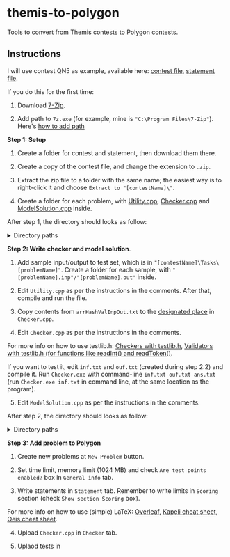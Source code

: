 # themis-to-polygon

Tools to convert from Themis contests to Polygon contests.

## Instructions

I will use contest QN5 as example, available here: [contest file](https://drive.google.com/file/d/1GUWiNDQjdCnsOXlCgQYJc_UWFSVM5AhO/view?usp=sharing), [statement file](https://drive.google.com/file/d/1M79b1ipFnkgpBLsXTsa4fSdYeQaNTNNQ/view?usp=sharing).

If you do this for the first time:

1. Download [7-Zip](https://www.7-zip.org/download.html).

2. Add path to `7z.exe` (for example, mine is `"C:\Program Files\7-Zip"`). Here's [how to add path](https://www.architectryan.com/2018/03/17/add-to-the-path-on-windows-10/)

**Step 1: Setup**

1. Create a folder for contest and statement, then download them there.

2. Create a copy of the contest file, and change the extension to `.zip`.

3. Extract the zip file to a folder with the same name; the easiest way is to right-click it and choose `Extract to "[contestName]\"`.

4. Create a folder for each problem, with [Utility.cpp](%5BNO%20TEMPLATE%5D%20Utility.cpp), [Checker.cpp](%5BNO%20TEMPLATE%5D%20Checker.cpp) and [ModelSolution.cpp](%5BNO%20TEMPLATE%5D%20ModelSolution.cpp) inside.

After step 1, the directory should looks as follow:

<details>
  <summary>Directory paths</summary>
  
  ```
  doituyen2020-quangninh05
  ├── QN5.contest
  ├── QN-5.pdf
  ├── QN5.zip
  ├── QN5
  │   ├── Contestants
  |   |   │
  |   |   ...
  │   ├── Tasks
  |   |   ├── MIN
  |   |   |   │
  |   |   |   ...
  |   |   ├── ORIGAMI
  |   |   |   │
  |   |   |   ...
  |   |   └── WORD
  |   |       │
  |   |       ...
  │   ├── Contest.result
  │   ├── ContestantDirectories.txt
  │   ├── TaskDirectories.txt
  │   └── Tasks.config
  ├── doituyen2020-quangninh05-min
  |   ├── Utility.cpp
  |   ├── Checker.cpp
  |   └── ModelSolution.cpp
  ├── doituyen2020-quangninh05-origami
  |   |
  |   ...
  └── doituyen2020-quangninh05-word
      |
      ...
  ```
</details>

**Step 2: Write checker and model solution**.

1. Add sample input/output to test set, which is in `"[contestName]\Tasks\[problemName]"`. Create a folder for each sample, with `"[problemName].inp"/"[problemName].out"` inside.

2. Edit `Utility.cpp` as per the instructions in the comments. After that, compile and run the file.

3. Copy contents from `arrHashValInpOut.txt` to the [designated place](https://github.com/trxbach/themis-to-polygon/blob/main/%5BNO%20TEMPLATE%5D%20Checker.cpp#L84) in `Checker.cpp`.

4. Edit `Checker.cpp` as per the instructions in the comments.

  For more info on how to use testlib.h: [Checkers with testlib.h](https://codeforces.com/blog/entry/18431), [Validators with testlib.h (for functions like readInt() and   readToken()](https://codeforces.com/blog/entry/18426).

  If you want to test it, edit `inf.txt` and `ouf.txt` (created during step 2.2) and compile it. Run `Checker.exe` with command-line `inf.txt ouf.txt ans.txt` (run `Checker.exe inf.txt` in command line, at the same location as the program).

5. Edit `ModelSolution.cpp` as per the instructions in the comments.

After step 2, the directory should looks as follow:

<details>
  <summary>Directory paths</summary>
  
  ```
  doituyen2020-quangninh05
  ├── QN5.contest
  ├── QN-5.pdf
  ├── QN5.zip
  ├── QN5
  │   |
  |   ...
  ├── doituyen2020-quangninh05-min
  |   ├── Utility.cpp
  |   ├── Utility.exe
  |   ├── Checker.cpp
  |   ├── Checker.exe
  |   ├── ModelSolution.cpp
  |   ├── ModelSolution.exe
  |   ├── input
  |   |   |
  |   |   ...
  |   ├── input.zip
  |   ├── arrHashValInpOut.txt
  |   ├── inf.txt
  |   ├── ouf.txt
  |   └── ans.txt
  ├── doituyen2020-quangninh05-origami
  |   |
  |   ...
  └── doituyen2020-quangninh05-word
      |
      ...
  ```
</details>

**Step 3: Add problem to Polygon**

1. Create new problems at `New Problem` button.

2. Set time limit, memory limit (1024 MB) and check `Are test points enabled?` box in `General info` tab.

3. Write statements in `Statement` tab. Remember to write limits in `Scoring` section (check `Show section Scoring` box).

  For more info on how to use (simple) LaTeX: [Overleaf](https://www.overleaf.com/learn), [Kapeli cheat sheet](https://kapeli.com/cheat_sheets/LaTeX_Math_Symbols.docset/Contents/Resources/Documents/index), [Oeis cheat sheet](https://oeis.org/wiki/List_of_LaTeX_mathematical_symbols).

4. Upload `Checker.cpp` in `Checker` tab.

5. Uplaod tests in 
